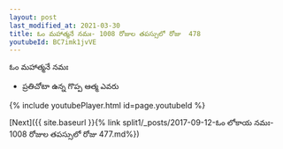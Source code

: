 ```yaml
---
layout: post
last_modified_at: 2021-03-30
title: ఓం మహాత్మనే నమః- 1008 రోజుల తపస్సులో రోజు  478
youtubeId: BC7imk1jvVE
---
```

 
 
 ఓం మహాత్మనే నమః  
 
 -  ప్రతిచోటా ఉన్న గొప్ప ఆత్మ ఎవరు 
 
  
 
  
 
 
 
 
 
 


{% include youtubePlayer.html id=page.youtubeId %}
 
[Next]({{ site.baseurl }}{% link  split1/_posts/2017-09-12-ఓం లోకాయ నమః- 1008 రోజుల తపస్సులో రోజు  477.md%})
 
